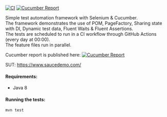 [![CI](https://github.com/radradef/SauceDemo/actions/workflows/main.yml/badge.svg)](https://github.com/radradef/SauceDemo/actions/workflows/main.yml)
[![Cucumber Report](https://img.shields.io/badge/Cucumber%20Report-Latest-brightgreen?logo=cucumber)](https://rrradev.github.io/SauceDemo/cucumber-reports.html)

Simple test automation framework with Selenium & Cucumber.\
The framework demonstrates the use of POM, PageFactory, Sharing state with DI, Dynamic test data, Fluent Waits & Fluent Assertions.\
The tests are scheduled to run in a CI workflow through GitHub Actions (every day at 00:00).\
The feature files run in parallel.

Cucumber report is published here: [![Cucumber Report](https://img.shields.io/badge/Cucumber%20Report-Latest-brightgreen?logo=cucumber)](https://rrradev.github.io/SauceDemo/cucumber-reports.html)


SUT: https://www.saucedemo.com/

#### Requirements:
- Java 8

#### Running the tests:
`mvn test`
  

  
